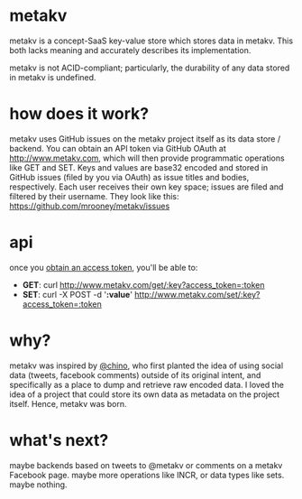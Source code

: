 metakv
======

metakv is a concept-SaaS key-value store which stores data in metakv. This both lacks meaning and accurately describes its implementation.

metakv is not ACID-compliant; particularly, the durability of any data stored in metakv is undefined.

how does it work?
=================

metakv uses GitHub issues on the metakv project itself as its data store / backend. You can obtain
an API token via GitHub OAuth at http://www.metakv.com, which will then provide
programmatic operations like GET and SET. Keys and values are base32
encoded and stored in GitHub issues (filed by you via OAuth) as issue titles and bodies,
respectively. Each user receives their own key space; issues are filed
and filtered by their username. They look like this: https://github.com/mrooney/metakv/issues

api
===
once you [obtain an access token](http://www.metakv.com), you'll be able
to:

* **GET**: curl http://www.metakv.com/get/:key?access_token=:token
* **SET**: curl -X POST -d '**:value**' http://www.metakv.com/set/:key?access_token=:token

why?
====

metakv was inspired by [@chino](https://github.com/chino), who first planted the idea of using
social data (tweets, facebook comments) outside of its original intent, and specifically as a place
to dump and retrieve raw encoded data. I loved the idea of a project
that could store its own data as metadata on the project itself. Hence,
metakv was born.

what's next?
============
maybe backends based on tweets to @metakv or comments on a metakv
Facebook page. maybe more operations like INCR, or data types like sets.
maybe nothing.
